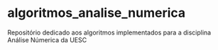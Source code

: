 # algoritmos_analise_numerica
Repositório dedicado aos algoritmos implementados para a disciplina Análise Númerica da UESC
